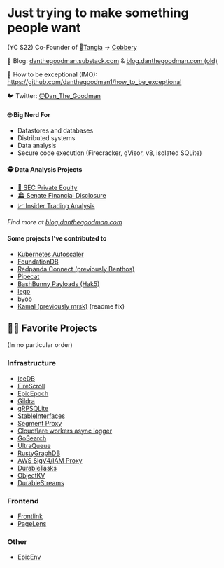 # Just trying to make something people want

 (YC S22) Co-Founder of [🍊Tangia](https://www.tangia.co) → [Cobbery](https://cobbery.com)

📝 Blog: [danthegoodman.substack.com](https://danthegoodman.substack.com) & [blog.danthegoodman.com (old)](https://blog.danthegoodman.com)

🧠 How to be exceptional (IMO): https://github.com/danthegoodman1/how_to_be_exceptional

🐦 Twitter: [@Dan_The_Goodman](https://twitter.com/Dan_The_Goodman)

#### 🤓 Big Nerd For
- Datastores and databases
- Distributed systems
- Data analysis
- Secure code execution (Firecracker, gVisor, v8, isolated SQLite)

#### 🕵️ Data Analysis Projects

- [🏦 SEC Private Equity](https://blog.danthegoodman.com/following-the-money)
- [🏛 Senate Financial Disclosure](https://senate.danthegoodman.com)
- [📈 Insider Trading Analysis](https://blog.danthegoodman.com/insider-trading)

_Find more at [blog.danthegoodman.com](https://blog.danthegoodman.com)_

#### Some projects I've contributed to

- [Kubernetes Autoscaler](https://github.com/kubernetes/autoscaler)
- [FoundationDB](https://github.com/apple/foundationdb)
- [Redpanda Connect (previously Benthos)](https://github.com/redpanda-data/connect)
- [Pipecat](https://github.com/pipecat-ai/pipecat/)
- [BashBunny Payloads (Hak5)](https://github.com/hak5/bashbunny-payloads)
- [lego](https://github.com/go-acme/lego)
- [byob](https://github.com/malwaredllc/byob)
- [Kamal (previously mrsk)](https://github.com/mrsked/mrsk) (readme fix)

## 🧑‍💻 Favorite Projects
(In no particular order)

### Infrastructure

- [IceDB](https://github.com/danthegoodman1/icedb)
- [FireScroll](https://github.com/FireScroll/FireScroll)
- [EpicEpoch](https://github.com/danthegoodman1/EpicEpoch)
- [Gildra](https://github.com/danthegoodman1/Gildra)
- [gRPSQLite](https://github.com/danthegoodman1/gRPSQLite)
- [StableInterfaces](https://github.com/danthegoodman1/StableInterfaces)
- [Segment Proxy](https://github.com/danthegoodman1/SegmentProxy)
- [Cloudflare workers async logger](https://github.com/danthegoodman1/WorkersLogger)
- [GoSearch](https://github.com/GoSearchTeam/goSearch)
- [UltraQueue](https://github.com/danthegoodman1/UltraQueue)
- [RustyGraphDB](https://github.com/danthegoodman1/RustyGraphDB)
- [AWS SigV4/IAM Proxy](https://github.com/danthegoodman1/IAMProxy)
- [DurableTasks](https://github.com/danthegoodman1/durabletasks)
- [ObjectKV](https://github.com/danthegoodman1/ObjectKV)
- [DurableStreams](https://github.com/danthegoodman1/DurableStreams)

### Frontend
- [Frontlink](https://github.com/danthegoodman1/frontlink)
- [PageLens](https://github.com/danthegoodman1/PageLensExtension)

### Other
- [EpicEnv](https://github.com/danthegoodman1/EpicEnv)
